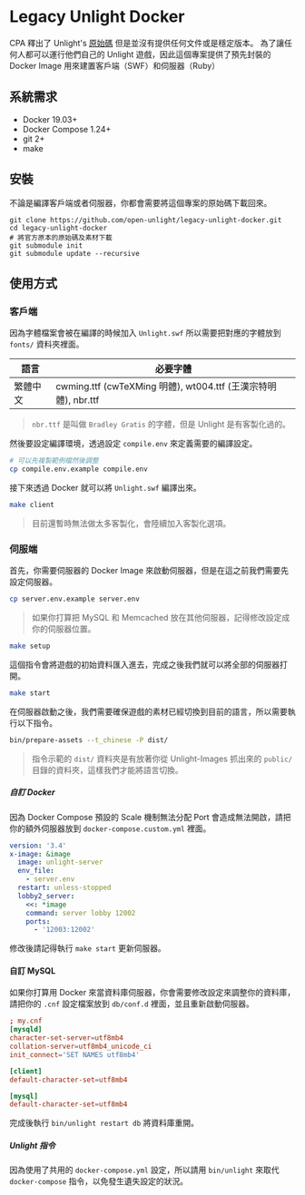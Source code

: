 Legacy Unlight Docker
===

CPA 釋出了 Unlight's [原始碼](https://github.com/unlightcpa/Unlight) 但是並沒有提供任何文件或是穩定版本。
為了讓任何人都可以運行他們自己的 Unlight 遊戲，因此這個專案提供了預先封裝的 Docker Image 用來建置客戶端（SWF）和伺服器（Ruby）

## 系統需求

* Docker 19.03+
* Docker Compose 1.24+
* git 2+
* make

## 安裝

不論是編譯客戶端或者伺服器，你都會需要將這個專案的原始碼下載回來。

```
git clone https://github.com/open-unlight/legacy-unlight-docker.git
cd legacy-unlight-docker
# 將官方原本的原始碼及素材下載
git submodule init
git submodule update --recursive
```

## 使用方式

### 客戶端

因為字體檔案會被在編譯的時候加入 `Unlight.swf` 所以需要把對應的字體放到 `fonts/` 資料夾裡面。

|語言|必要字體|
|--------|--------------|
|繁體中文| cwming.ttf (cwTeXMing 明體), wt004.ttf (王漢宗特明體), nbr.ttf|

> `nbr.ttf` 是叫做 `Bradley Gratis` 的字體，但是 Unlight 是有客製化過的。

然後要設定編譯環境，透過設定 `compile.env` 來定義需要的編譯設定。

```bash
# 可以先複製範例檔然後調整
cp compile.env.example compile.env
```

接下來透過 Docker 就可以將 `Unlight.swf` 編譯出來。

```bash
make client
```

> 目前還暫時無法做太多客製化，會陸續加入客製化選項。


### 伺服端

首先，你需要伺服器的 Docker Image 來啟動伺服器，但是在這之前我們需要先設定伺服器。


```bash
cp server.env.example server.env
```

> 如果你打算把 MySQL 和 Memcached 放在其他伺服器，記得修改設定成你的伺服器位置。

```bash
make setup
```

這個指令會將遊戲的初始資料匯入進去，完成之後我們就可以將全部的伺服器打開。

```bash
make start
```

在伺服器啟動之後，我們需要確保遊戲的素材已經切換到目前的語言，所以需要執行以下指令。

```bash
bin/prepare-assets --t_chinese -P dist/
```

> 指令示範的 `dist/` 資料夾是有放著你從 Unlight-Images 抓出來的 `public/` 目錄的資料夾，這樣我們才能將語言切換。

##### 自訂 Docker

因為 Docker Compose 預設的 Scale 機制無法分配 Port 會造成無法開啟，請把你的額外伺服器放到  `docker-compose.custom.yml` 裡面。

```yml
version: '3.4'
x-image: &image
  image: unlight-server
  env_file:
    - server.env
  restart: unless-stopped
  lobby2_server:
    <<: *image
    command: server lobby 12002
    ports:
      - '12003:12002'
```

修改後請記得執行 `make start` 更新伺服器。

#### 自訂 MySQL

如果你打算用 Docker 來當資料庫伺服器，你會需要修改設定來調整你的資料庫，請把你的 `.cnf` 設定檔案放到 `db/conf.d` 裡面，並且重新啟動伺服器。

```cnf
; my.cnf
[mysqld]
character-set-server=utf8mb4
collation-server=utf8mb4_unicode_ci
init_connect='SET NAMES utf8mb4'

[client]
default-character-set=utf8mb4

[mysql]
default-character-set=utf8mb4
```

完成後執行 `bin/unlight restart db` 將資料庫重開。

##### Unlight 指令

因為使用了共用的 `docker-compose.yml` 設定，所以請用 `bin/unlight` 來取代 `docker-compose` 指令，以免發生遺失設定的狀況。
